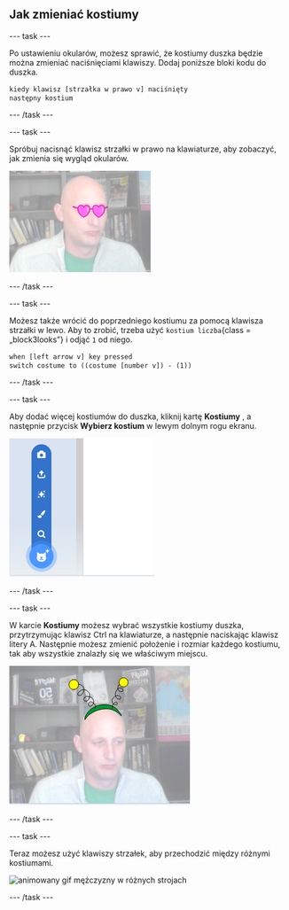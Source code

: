 ## Jak zmieniać kostiumy

--- task ---

Po ustawieniu okularów, możesz sprawić, że kostiumy duszka będzie można zmieniać naciśnięciami klawiszy. Dodaj poniższe bloki kodu do duszka.

```blocks3
kiedy klawisz [strzałka w prawo v] naciśnięty
następny kostium
```

--- /task ---

--- task ---

Spróbuj nacisnąć klawisz strzałki w prawo na klawiaturze, aby zobaczyć, jak zmienia się wygląd okularów.

![wizerunek mężczyzny w okularach w kształcie serca](images/heart-glasses.png)

--- /task ---

--- task ---

Możesz także wrócić do poprzedniego kostiumu za pomocą klawisza strzałki w lewo. Aby to zrobić, trzeba użyć `kostium liczba`{class = „block3looks”} i odjąć `1` od niego.

```blocks3
when [left arrow v] key pressed
switch costume to ((costume [number v]) - (1))
```

--- /task ---

--- task ---

Aby dodać więcej kostiumów do duszka, kliknij kartę **Kostiumy** , a następnie przycisk **Wybierz kostium** w lewym dolnym rogu ekranu.

![obraz przedstawiający przycisk Wybierz kostium z otwartym menu](images/choose-costume.png)

--- /task ---

--- task ---

W karcie **Kostiumy** możesz wybrać wszystkie kostiumy duszka, przytrzymując klawisz Ctrl na klawiaturze, a następnie naciskając klawisz litery A. Następnie możesz zmienić położenie i rozmiar każdego kostiumu, tak aby wszystkie znalazły się we właściwym miejscu.

![obraz człowieka z anteną obcego na głowie](images/alien-antenna.png)

--- /task ---

--- task ---

Teraz możesz użyć klawiszy strzałek, aby przechodzić między różnymi kostiumami.

![animowany gif mężczyzny w różnych strojach](images/costumes.gif)

--- /task ---

